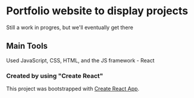 # Portfolio website to display projects

Still a work in progres, but we'll eventually get there

## Main Tools

Used JavaScript, CSS, HTML, and the JS framework - React


### Created by using "Create React"

This project was bootstrapped with [Create React App](https://github.com/facebook/create-react-app).
